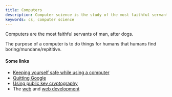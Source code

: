 ```yaml
---
title: Computers
description: Computer science is the study of the most faithful servant of man since dogs.
keywords: cs, computer science
---
```


Computers are the most faithful servants of man, after dogs.

The purpose of a computer is to do things for humans that humans find boring/mundane/repititive.

#### Some links ####

* [Keeping yourself safe while using a computer](../security/)
* [Quitting Google](../quit-google/)
* [Using public key cryptography](../public-key-cryptography/)
* The [web](../web/) and [web development](../web-development/)
